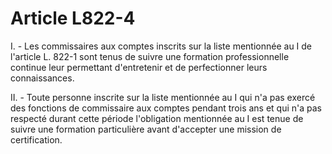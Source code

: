 # Article L822-4

<p>I. - Les commissaires aux comptes inscrits sur la liste mentionnée au I de l'article L. 822-1 sont tenus de suivre une formation professionnelle continue leur permettant d'entretenir et de perfectionner leurs connaissances.</p><p> II. - Toute personne inscrite sur la liste mentionnée au I qui n'a pas exercé des fonctions de commissaire aux comptes pendant trois ans et qui n'a pas respecté durant cette période l'obligation mentionnée au I est tenue de suivre une formation particulière avant d'accepter une mission de certification.</p>